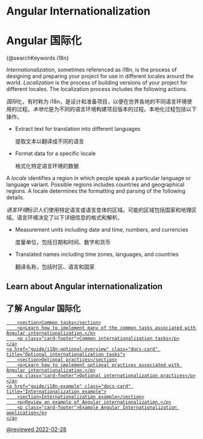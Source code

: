 # Angular Internationalization

# Angular 国际化

{@searchKeywords i18n}

*Internationalization*, sometimes referenced as i18n, is the process of designing and preparing your project for use in different locales around the world.
*Localization* is the process of building versions of your project for different locales.
The localization process includes the following actions.

*国际*化，有时称为 i18n，是设计和准备项目，以便在世界各地的不同语言环境使用的过程。*本地化*是为不同的语言环境构建项目版本的过程。本地化过程包括以下操作。

* Extract text for translation into different languages

  提取文本以翻译成不同的语言

* Format data for a specific locale

  格式化特定语言环境的数据

A *locale* identifies a region in which people speak a particular language or language variant.
Possible regions includes countries and geographical regions.
A locale determines the formatting and parsing of the following details.

*语言环境*标识人们使用特定语言或语言变体的区域。可能的区域包括国家和地理区域。语言环境决定了以下详细信息的格式和解析。

* Measurement units including date and time, numbers, and currencies

  度量单位，包括日期和时间、数字和货币

* Translated names including time zones, languages, and countries

  翻译名称，包括时区、语言和国家

## Learn about Angular internationalization

## 了解 Angular 国际化

<div class="card-container">
    <a href="guide/i18n-common-overview" class="docs-card" title="Common internationalization tasks">

```
    <section>Common tasks</section>
    <p>Learn how to implement many of the common tasks associated with Angular internationalization.</p>
    <p class="card-footer">Common internationalization tasks</p>
</a>
<a href="guide/i18n-optional-overview" class="docs-card" title="Optional internationalization tasks">
    <section>Optional practices</section>
    <p>Learn how to implement optional practices associated with Angular internationalization.</p>
    <p class="card-footer">Optional internationalization practices</p>
</a>
<a href="guide/i18n-example" class="docs-card" title="Internationalization example">
    <section>Internationalization example</section>
    <p>Review an example of Angular internationalization.</p>
    <p class="card-footer">Example Angular Internationalization application</p>
</a>
```

</div>

<!-- links -->

<!-- external links -->

<!-- end links -->

@reviewed 2022-02-28